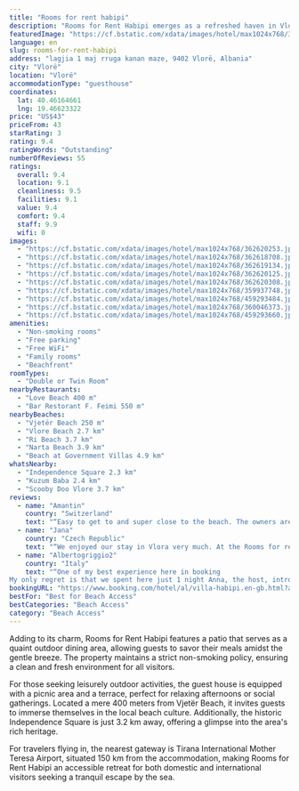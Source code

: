 ```yaml
---
title: "Rooms for rent habipi"
description: "Rooms for Rent Habipi emerges as a refreshed haven in Vlorë, boasting recently renovated accommodations with a delightful kitchen and serene garden views."
featuredImage: "https://cf.bstatic.com/xdata/images/hotel/max1024x768/362620253.jpg?k=b17cbec66f4a193a8eb845e987f9721e0f194db684484a404dabb62915c08ff5&o=&hp=1"
language: en
slug: rooms-for-rent-habipi
address: "lagjia 1 maj rruga kanan maze, 9402 Vlorë, Albania"
city: "Vlorë"
location: "Vlorë"
accommodationType: "guesthouse"
coordinates:
  lat: 40.46164661
  lng: 19.46623322
price: "US$43"
priceFrom: 43
starRating: 3
rating: 9.4
ratingWords: "Outstanding"
numberOfReviews: 55
ratings:
  overall: 9.4
  location: 9.1
  cleanliness: 9.5
  facilities: 9.1
  value: 9.4
  comfort: 9.4
  staff: 9.9
  wifi: 0
images:
  - "https://cf.bstatic.com/xdata/images/hotel/max1024x768/362620253.jpg?k=b17cbec66f4a193a8eb845e987f9721e0f194db684484a404dabb62915c08ff5&o=&hp=1"
  - "https://cf.bstatic.com/xdata/images/hotel/max1024x768/362618708.jpg?k=07651311246ea3d1dd206954df9aa1402024619cd02c97a55043de5741d3f9b8&o=&hp=1"
  - "https://cf.bstatic.com/xdata/images/hotel/max1024x768/362619134.jpg?k=b68e5daa9df147cd16d5caa7e7440687ce6bcbbc18ae5f614fef939bc5102205&o=&hp=1"
  - "https://cf.bstatic.com/xdata/images/hotel/max1024x768/362620125.jpg?k=4127031067d0f4f52e6a7afa5622028185779307e0473470a2d664ca1948122f&o=&hp=1"
  - "https://cf.bstatic.com/xdata/images/hotel/max1024x768/362620308.jpg?k=4a6cdbe8bb6c330d038b89990506aee6580559f26dbc85aa81ad35e3e97b0961&o=&hp=1"
  - "https://cf.bstatic.com/xdata/images/hotel/max1024x768/359937748.jpg?k=cb3643b63f4872bafb84514eb8d8c3a141af2b646e44ca9f3156fa6fd2db17c3&o=&hp=1"
  - "https://cf.bstatic.com/xdata/images/hotel/max1024x768/459293484.jpg?k=635d6b7cf70b3ed29d457c93e004b3cb73206028fbe45047c57fb2dedbf87b20&o=&hp=1"
  - "https://cf.bstatic.com/xdata/images/hotel/max1024x768/360046373.jpg?k=91f744d2d28ff4ae20db57c90aad31fd47eded9c1c497d341ea4b1d0c4a2a29b&o=&hp=1"
  - "https://cf.bstatic.com/xdata/images/hotel/max1024x768/459293660.jpg?k=252f34cf822e5c07c76858793913ef7ac73ea9f9a2f7893264ba6b2d881836bc&o=&hp=1"
amenities:
  - "Non-smoking rooms"
  - "Free parking"
  - "Free WiFi"
  - "Family rooms"
  - "Beachfront"
roomTypes:
  - "Double or Twin Room"
nearbyRestaurants:
  - "Love Beach 400 m"
  - "Bar Restorant F. Feimi 550 m"
nearbyBeaches:
  - "Vjetër Beach 250 m"
  - "Vlore Beach 2.7 km"
  - "Ri Beach 3.7 km"
  - "Narta Beach 3.9 km"
  - "Beach at Government Villas 4.9 km"
whatsNearby:
  - "Independence Square 2.3 km"
  - "Kuzum Baba 2.4 km"
  - "Scooby Doo Vlore 3.7 km"
reviews:
  - name: "Amantin"
    country: "Switzerland"
    text: "“Easy to get to and super close to the beach. The owners are very sweet and even brought us homemade breakfast to the balcony. The car we could put directly inside the gate.”"
  - name: "Jana"
    country: "Czech Republic"
    text: "“We enjoyed our stay in Vlora very much. At the Rooms for rent Habipi awaited us a friendly, almost family atmosphere. Although the owners do not speak English, it was not a problem to communicate with the help of a translator and with a smile on...”"
  - name: "Albertogriggio2"
    country: "Italy"
    text: "“One of my best experience here in booking
My only regret is that we spent here just 1 night Anna, the host, introduced us her parents, who don’t speak English but are super kind and nice, . they prepared us an Albanian traditional dinner for...”"
bookingURL: "https://www.booking.com/hotel/al/villa-habipi.en-gb.html?aid=8035640"
bestFor: "Best for Beach Access"
bestCategories: "Beach Access"
category: "Beach Access"
---
```


Adding to its charm, Rooms for Rent Habipi features a patio that serves as a quaint outdoor dining area, allowing guests to savor their meals amidst the gentle breeze. The property maintains a strict non-smoking policy, ensuring a clean and fresh environment for all visitors.

For those seeking leisurely outdoor activities, the guest house is equipped with a picnic area and a terrace, perfect for relaxing afternoons or social gatherings. Located a mere 400 meters from Vjetër Beach, it invites guests to immerse themselves in the local beach culture. Additionally, the historic Independence Square is just 3.2 km away, offering a glimpse into the area's rich heritage.

For travelers flying in, the nearest gateway is Tirana International Mother Teresa Airport, situated 150 km from the accommodation, making Rooms for Rent Habipi an accessible retreat for both domestic and international visitors seeking a tranquil escape by the sea.